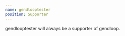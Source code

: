 ```yaml
---
name: gendlooptester
position: Supporter
---
```


gendlooptester will always be a supporter of gendloop.
